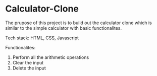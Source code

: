 # Calculator-Clone
The prupose of this project is to build out the calculator clone which is similar to the simple calculator with basic functionalites.

Tech stack: HTML, CSS, Javascript

Functionalites:
   1. Perform all the arithmetic operations
   2. Clear the input
   3. Delete the input
